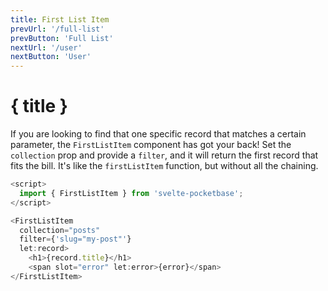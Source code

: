 ```yaml
---
title: First List Item
prevUrl: '/full-list'
prevButton: 'Full List'
nextUrl: '/user'
nextButton: 'User'
---
```


# { title }

If you are looking to find that one specific record that matches a certain parameter, the `FirstListItem` component has got your back! Set the `collection` prop and provide a `filter`, and it will return the first record that fits the bill. It's like the `firstListItem` function, but without all the chaining.

```typescript
<script>
  import { FirstListItem } from 'svelte-pocketbase';
</script>

<FirstListItem
  collection="posts"
  filter={'slug="my-post"'}
  let:record>
    <h1>{record.title}</h1>
    <span slot="error" let:error>{error}</span>
</FirstListItem>
```
